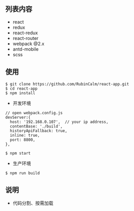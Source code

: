 ## 列表内容
- react
- redux
- react-redux
- react-router
- webpack @2.x
- antd-mobile
- scss

## 使用
```
$ git clone https://github.com/RubinCalm/react-app.git
$ cd react-app
$ npm install
```
-  开发环境
```
// open webpack.config.js
devServer:{
  host: '192.168.0.107',  // your ip address,
  contentBase: './build',
  historyApiFallback: true,
  inline: true,
  port: 8800,
},
```
```
$ npm start
```  
- 生产环境
```
$ npm run build
```
## 说明
- 代码分割、按需加载
